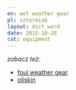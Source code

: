 ```yaml
---
en: wet weather gear
pl: sztormiak
layout: dict_word
date: 2015-10-28
cat: equipment
---
```


*zobacz też:*

* [foul weather gear](/dict/f/foul-weather-gear/)
* [oliskin](/dict/o/oliskin/)

